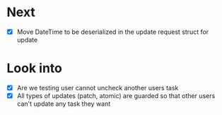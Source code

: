 # Next

- [x] Move DateTime to be deserialized in the update request struct for update

# Look into

- [x] Are we testing user cannot uncheck another users task
- [x] All types of updates (patch, atomic) are guarded so that other users can't update any task they want
